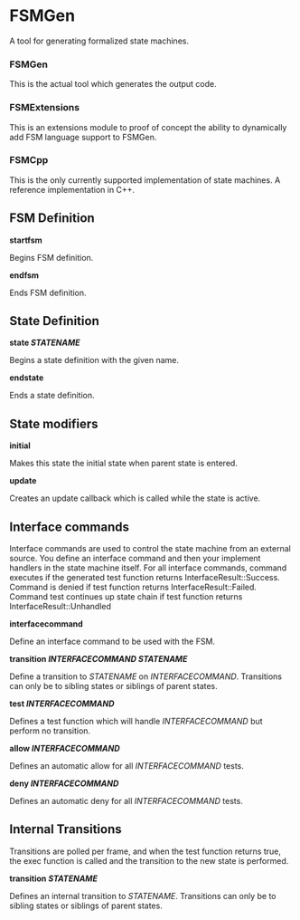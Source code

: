 # FSMGen
A tool for generating formalized state machines. 

### FSMGen
This is the actual tool which generates the output code.

### FSMExtensions
This is an extensions module to proof of concept the ability to dynamically add FSM language support to FSMGen. 

### FSMCpp
This is the only currently supported implementation of state machines. A reference implementation in C++. 

## FSM Definition

__startfsm__

Begins FSM definition.

__endfsm__

Ends FSM definition.

## State Definition

__state _STATENAME___

Begins a state definition with the given name.

__endstate__

Ends a state definition.

## State modifiers

__initial__

Makes this state the initial state when parent state is entered.

__update__

Creates an update callback which is called while the state is active.

## Interface commands

Interface commands are used to control the state machine from an external source. You define an interface command and then your implement handlers in the state machine itself. For all interface commands, command executes if the generated test function returns InterfaceResult::Success. Command is denied if test function returns InterfaceResult::Failed. Command test continues up state chain if test function returns InterfaceResult::Unhandled

__interfacecommand__

Define an interface command to be used with the FSM.

__transition _INTERFACECOMMAND_ _STATENAME___

Define a transition to _STATENAME_ on _INTERFACECOMMAND_. Transitions can only be to sibling states or siblings of parent states.

__test _INTERFACECOMMAND___

Defines a test function which will handle _INTERFACECOMMAND_ but perform no transition.

__allow _INTERFACECOMMAND___

Defines an automatic allow for all _INTERFACECOMMAND_ tests. 

__deny _INTERFACECOMMAND___

Defines an automatic deny for all _INTERFACECOMMAND_ tests.

## Internal Transitions

Transitions are polled per frame, and when the test function returns true, the exec function is called and the transition to the new state is performed.

__transition _STATENAME___

Defines an internal transition to _STATENAME_. Transitions can only be to sibling states or siblings of parent states.







